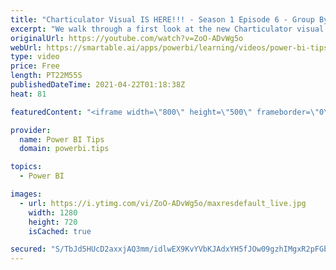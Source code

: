```yaml
---
title: "Charticulator Visual IS HERE!!! - Season 1 Episode 6 - Group By"
excerpt: "We walk through a first look at the new Charticulator visual from Microsoft Power BI team.    This video we are exploring the Group By feature  Official blog post about the visual: https://powerbi.microsoft.com/en-us/blog/announcing-the-new-charticulator-visual-public-preview/  Visit the early version"
originalUrl: https://youtube.com/watch?v=ZoO-ADvWg5o
webUrl: https://smartable.ai/apps/powerbi/learning/videos/power-bi-tips-charticulator-visual-is-here-season-1-episode-6-group-by/
type: video
price: Free
length: PT22M55S
publishedDateTime: 2021-04-22T01:18:38Z
heat: 81

featuredContent: "<iframe width=\"800\" height=\"500\" frameborder=\"0\" src=\"https://www.youtube.com/embed/ZoO-ADvWg5o\" allow=\"accelerometer; autoplay; encrypted-media; gyroscope; picture-in-picture\" allowfullscreen></iframe>"

provider:
  name: Power BI Tips
  domain: powerbi.tips

topics:
  - Power BI

images:
  - url: https://i.ytimg.com/vi/ZoO-ADvWg5o/maxresdefault_live.jpg
    width: 1280
    height: 720
    isCached: true

secured: "S/TbJd5HUcD2axxjAQ3mm/idlwEX9KvYVbKJAdxYH5fJOw09gzhIMgxR2pFGbrScrKzZLYECOzVU+gknF6S+lErKq790zN/mKN6qCV2gw0qhJvx6FNFe3CwHkGEAqrWG/xfxbD3k8Nj1QgsHIWDF8XwpBjWBw7FPRL0R6Pgrwel4OZg4nmBTY731b08Lym1bfW974naHRcrNMrc9b9mEhaFhE++Mt+feWsU+XVy/R+llkjFWAPqRtLcmFLfKyYTkXE0LKF5JhI/ftV561S9xyz7Bq7N0pPUitCptxSFCL2poLfmU3qMlEzNqunPXLMyiNhstXUKXmK+Tv2AX/iuRmZ2SdjmIQaEbTZMm9e+EfIvFLWwKFGFdT8xrYYH1GGALOP/uGihIUVrjsfOFqmdTMDcVHybnPLLBuPXIMNIjjDk=;38LPIK6U9ezlqX5cWdGz2A=="
---
```



